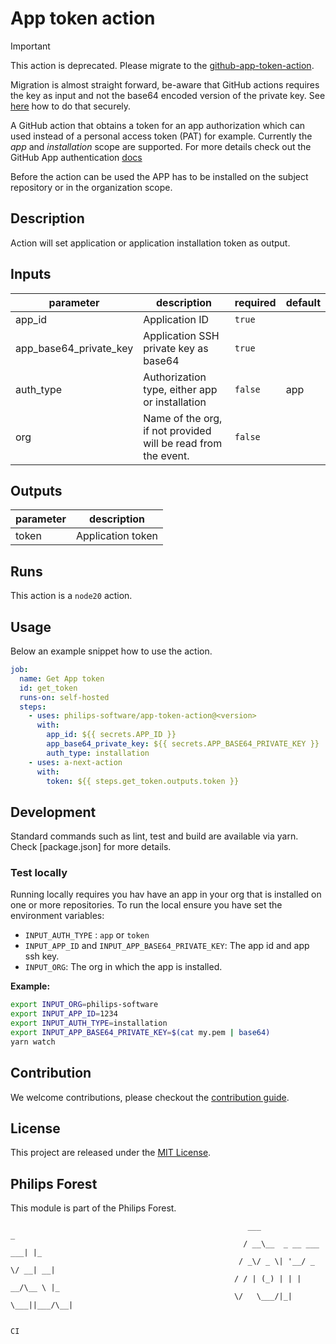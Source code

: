 # App token action

> [!IMPORTANT]
> This action is deprecated. Please migrate to the [github-app-token-action](https://github.com/actions/create-github-app-token). 
>
> Migration is almost straight forward, be-aware that GitHub actions requires the key as input and not the base64 encoded version of the private key. See [here](https://github.com/actions/create-github-app-token?tab=readme-ov-file#private-key) how to do that securely.


A GitHub action that obtains a token for an app authorization which can used instead of a personal access token (PAT) for example. Currently the *app* and *installation* scope are supported. For more details check out the GitHub App authentication [docs](https://docs.github.com/en/free-pro-team@latest/developers/apps/authenticating-with-github-apps)

Before the action can be used the APP has to be installed on the subject repository or in the organization scope.


<!-- action-docs-description -->
## Description

Action will set application or application installation token as output.
<!-- action-docs-description -->

<!-- action-docs-inputs -->
## Inputs

| parameter | description | required | default |
| --- | --- | --- | --- |
| app_id | Application ID | `true` |  |
| app_base64_private_key | Application SSH private key as base64 | `true` |  |
| auth_type | Authorization type, either app or installation | `false` | app |
| org | Name of the org, if not provided will be read from the event. | `false` |  |
<!-- action-docs-inputs -->

<!-- action-docs-outputs -->
## Outputs

| parameter | description |
| --- | --- |
| token | Application token |
<!-- action-docs-outputs -->

<!-- action-docs-runs -->
## Runs

This action is a `node20` action.
<!-- action-docs-runs -->

## Usage

Below an example snippet how to use the action.

```yml
job:
  name: Get App token
  id: get_token
  runs-on: self-hosted
  steps:
    - uses: philips-software/app-token-action@<version>
      with:
        app_id: ${{ secrets.APP_ID }}
        app_base64_private_key: ${{ secrets.APP_BASE64_PRIVATE_KEY }}
        auth_type: installation
    - uses: a-next-action
      with:
        token: ${{ steps.get_token.outputs.token }}

```

## Development

Standard commands such as lint, test and build are available via yarn. Check [package.json] for more details.

### Test locally

Running locally requires you hav have an app in your org that is installed on one or more repositories. To run the local ensure you have set the environment variables:

- `INPUT_AUTH_TYPE` : `app` or `token`
- `INPUT_APP_ID` and `INPUT_APP_BASE64_PRIVATE_KEY`: The app id and app ssh key. 
- `INPUT_ORG`: The org in which the app is installed.


**Example:**

```bash
export INPUT_ORG=philips-software
export INPUT_APP_ID=1234
export INPUT_AUTH_TYPE=installation
export INPUT_APP_BASE64_PRIVATE_KEY=$(cat my.pem | base64)
yarn watch
```

## Contribution

We welcome contributions, please checkout the [contribution guide](CONTRIBUTING.md). 


## License

This project are released under the [MIT License](./LICENSE).

## Philips Forest

This module is part of the Philips Forest.

```
                                                     ___                   _
                                                    / __\__  _ __ ___  ___| |_
                                                   / _\/ _ \| '__/ _ \/ __| __|
                                                  / / | (_) | | |  __/\__ \ |_
                                                  \/   \___/|_|  \___||___/\__|

                                                                            CI
```
